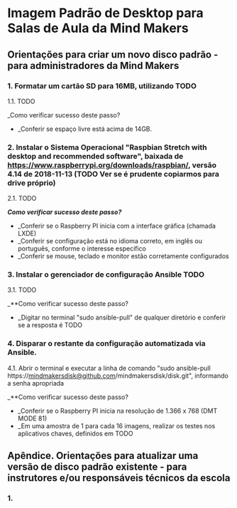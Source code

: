 # Imagem Padrão de Desktop para Salas de Aula da Mind Makers

## Orientações para criar um novo disco padrão - para administradores da Mind Makers

### 1. Formatar um cartão SD para 16MB, utilizando TODO

1.1. TODO

_Como verificar sucesso deste passo? 
- _Conferir se espaço livre está acima de 14GB.

### 2. Instalar o Sistema Operacional "Raspbian Stretch with desktop and recommended software", baixada de https://www.raspberrypi.org/downloads/raspbian/, versão 4.14 de 2018-11-13 (TODO Ver se é prudente copiarmos para drive próprio)

2.1. TODO

_**Como verificar sucesso deste passo?**_ 
- _Conferir se o Raspberry PI inicia com a interface gráfica (chamada LXDE)
- _Conferir se configuração está no idioma correto, em inglês ou português, conforme o interesse específico
- _Conferir se mouse, teclado e monitor estão corretamente configurados

### 3. Instalar o gerenciador de configuração Ansible TODO

3.1. TODO

_**Como verificar sucesso deste passo? 
- _Digitar no terminal "sudo ansible-pull" de qualquer diretório e conferir se a resposta é TODO

### 4. Disparar o restante da configuração automatizada via Ansible.

4.1. Abrir o terminal e executar a linha de comando "sudo ansible-pull https://mindmakersdisk@github.com/mindmakersdisk/disk.git", informando a senha apropriada

_**Como verificar sucesso deste passo? 
- _Conferir se o Raspberry PI inicia na resolução de 1.366 x 768 (DMT MODE 81)
- _Em uma amostra de 1 para cada 16 imagens, realizar os testes nos aplicativos chaves, definidos em TODO

## Apêndice. Orientações para atualizar uma versão de disco padrão existente - para instrutores e/ou responsáveis técnicos da escola

### 1. 

